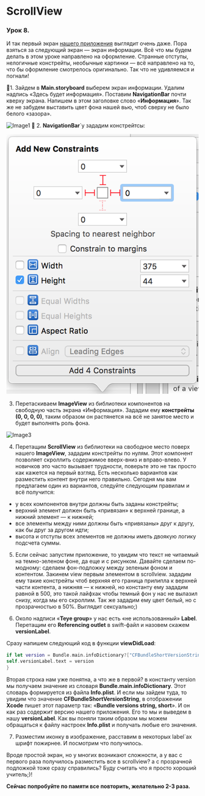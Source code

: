 # ScrollView
### Урок 8.

И так первый экран [нашего приложения](https://github.com/BakhMedia/Swift1.7-ExtensionAndTableViewCell) выглядит очень даже. Пора взяться за следующий экран — экран информации. Всё что мы будем делать в этом уроке направлено на оформление. Странные отступы, нелогичные констрейты, необычные картинки — всё направлено на то, что бы  оформление смотрелось оригинально. Так что не удивляемся и погнали!

1. Зайдем в **Main.storyboard** выберем экран информации. Удалим надпись «Здесь будет информация». Поставим **NavigationBar** почти кверху экрана. Напишем в этом заголовке слово «**Информация**». Так же не забудем выставить цвет фона нашей вью, чтоб сверху не было белого «зазора».

![Image1](https://raw.githubusercontent.com/BakhMedia/Swift1.8-ScrollView/master/images/1.gif "Image1")

2. **NavigationBar**`y зададим констрейтсы:

![Image2](https://raw.githubusercontent.com/BakhMedia/Swift1.8-ScrollView/master/images/2.png "Image2")

3. Перетаскиваем **ImageView** из библиотеки компонентов на свободную часть экрана «Информация». Зададим ему **констрейты (0, 0, 0, 0)**, таким образом он растянется на всё не занятое место и будет выполнять роль фона.

![Image3](https://raw.githubusercontent.com/BakhMedia/Swift1.8-ScrollView/master/images/3.gif "Image3")

4. Перетащим **ScrollView** из библиотеки на свободное место поверх нашего **ImageView**, зададим констрейты по нулям. Этот компонент позволяет скроллить содержимое вверх-вниз и вправо-влево. У новичков это часто вызывает трудности, поверьте это не так просто как кажется на первый взгляд. Есть несколько вариантов как разместить контент внутри него правильно. Сегодня мы вам предлагаем один из вариантов, следуйте следующим правилам и всё получится:
- у всех компонентов внутри должны быть заданы констрейты;
- верхний элемент должен быть «привязан» к верхней границе, а нижний элемент — к нижней;
- все элементы между ними должны быть «привязаны» друг к другу, как бы друг за другом идти;
- высота и отступы всех элементов не должны иметь двоякую логику подсчета суммы.

5. Если сейчас запустим приложение, то увидим что текст не читаемый на темно-зеленом фоне, да еще и с рисунком. Давайте сделаем по-модному: сделаем фон-подложку между зеленым фоном и контентом. Закинем view первым элементом в scrollview. зададим ему такие констрейты чтоб верхняя его граница прилипла к верхней части контента, а нижняя — к нижней, но константу ему зададим равной в 500, это такой лайфхак чтобы темный фон у нас не вылазил снизу, когда мы его скроллим. Так же зададим ему цвет белый, но с прозрачностью в 50%. Выглядит сексуально;)

6. Около надписи «**Teye group**» у нас есть «не использованный» **Label**. Перетащим его **Referencing outlet** в swift-файл и назовем скажем **versionLabel**. 

Сразу напишем следующий код в функции **viewDidLoad**:

``` swift 
if let version = Bundle.main.infoDictionary?["CFBundleShortVersionString"] as? String {
self.versionLabel.text = version
}
```

Вторая строка нам уже понятна, а что же в первой? в константу version мы получаем значение из словаря **Bundle.main.infoDictionary**. Этот словарь формируется из файла **Info.plist**. И если мы зайдем туда, то увидим что значение **CFBundleShortVersionString**, в отображении **Xcode** пишет этот параметр так: «**Bundle versions string, short**». И он как раз содержит версию нашего приложения. Его то мы и выведем в нашу **versionLabel**. Как вы поняли таким образом мы можем обращаться к файлу настроек **Info.plist** и получать любые его значения.

7. Разместим иконку в изображение, расставим в некоторых label`ах шрифт пожирнее. И посмотрим что получилось.

Вроде простой экран, но у многих возникают сложности, а у вас с первого раза получилось разместить все в scrollview? а с прозрачной подложкой тоже сразу справились? Буду считать что я просто хороший учитель;)!

**Сейчас попробуйте по памяти все повторить, желательно 2-3 раза.**






